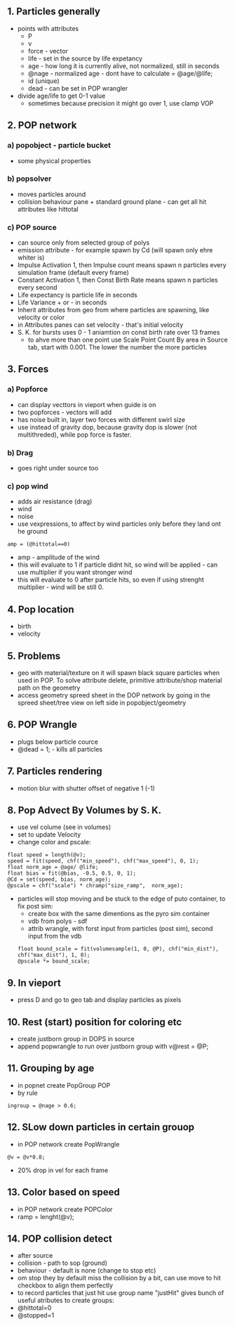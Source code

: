 ## 1. Particles generally
- points with attributes
  - P
  - v
  - force - vector
  - life - set in the source by life expetancy
  - age - how long it is currently alive, not normalized, still in seconds
  - @nage - normalized age - dont have to calculate = @age/@life;
  - id (unique)
  - dead - can be set in POP wrangler
- divide age/life to get 0-1 value
  - sometimes because precision it might go over 1, use clamp VOP
## 2. POP network
### a) popobject - particle bucket
- some physical properties
### b) popsolver 
- moves particles around
- collision behaviour pane + standard ground plane - can get all hit attributes like hittotal
### c) POP source
- can source only from selected group of polys
- emission attribute - for example spawn by Cd (will spawn only ehre whiter is)
- Impulse Activation 1, then Impulse count means spawn n particles every simulation frame (default every frame)
- Constant Activation 1, then Const Birth Rate means spawn n particles every second
- Life expectancy is particle life in seconds
- Life Variance + or - in seconds
- Inherit attributes from geo from where particles are spawning, like velocity or color
- in Attributes panes can set velocity - that's initial velocity
- S. K. for bursts uses 0 - 1 aniamtion on const birth rate over 13 frames
  - to ahve more than one point use Scale Point Count By area in Source tab, start with 0.001. The lower the number the more particles
## 3. Forces
### a) Popforce
- can display vecttors in vieport when guide is on
- two popforces - vectors will add
- has noise built in, layer two forces with different swirl size
- use instead of gravity dop, because gravity dop is slower (not multithreded), while pop force is faster.
### b) Drag 
- goes right under source too
### c) pop wind
- adds air resistance (drag)
- wind
- noise
- use vexpressions, to affect by wind particles only before they land ont he ground
```
amp = (@hittotal==0)
```
- amp - amplitude of the wind
- this will evaluate to 1 if particle didnt hit, so wind will be applied - can use multiplier if you want stronger wind
- this will evaluate to 0 after particle hits, so even if using strenght multiplier - wind will be still 0.
## 4. Pop location
- birth
- velocity
## 5. Problems
- geo with material/texture on it will spawn black square particles when used in POP. To solve attribute delete, primitive attribute/shop material path on the geometry
- access geometry spreed sheet in the DOP network by going in the spreed sheet/tree view on left side in popobject/geometry
## 6. POP Wrangle
- plugs below particle cource
- @dead = 1; - kills all particles
## 7. Particles rendering
- motion blur with shutter offset of negative 1 (-1)
## 8. Pop Advect By Volumes by S. K.
- use vel colume (see in volumes)
- set to update Velocity
- change color and pscale:
```
float speed = length(@v);
speed = fit(speed, chf("min_speed"), chf("max_speed"), 0, 1);
float norm_age = @age/ @life;
float bias = fit(@bias, -0.5, 0.5, 0, 1);
@Cd = set(speed, bias, norm_age);
@pscale = chf("scale") * chramp("size_ramp",  norm_age);
```
- particles will stop moving and be stuck to the edge of puto container, to fix post sim:
  - create box with the same dimentions as the pyro sim container
  - vdb from polys - sdf
  - attrib wrangle, with forst input from particles (post sim), second input from the vdb
  ```
  float bound_scale = fit(volumesample(1, 0, @P), chf("min_dist"), chf("max_dist"), 1, 0);
  @pscale *= bound_scale;
  ```
## 9. In vieport
- press D and go to geo tab and display particles as pixels
## 10. Rest (start) position for coloring etc
- create justborn group in DOPS in source
- append popwrangle to run over justborn group with v@rest = @P;
## 11. Grouping by age
- in popnet create PopGroup POP
- by rule
```
ingroup = @nage > 0.6;
```
## 12. SLow down particles in certain grouop
- in POP network create PopWrangle
```
@v = @v*0.8;
```
- 20% drop in vel for each frame
## 13. Color based on speed
- in POP network create POPColor
- ramp = lenght(@v);
## 14. POP collision detect
- after source
- collision - path to sop (ground)
- behaviour - default is none (change to stop etc)
- om stop they by default miss the collision by a bit, can use move to hit checkbox to align them perfectly
- to record particles that just hit use group name "justHit"
gives bunch of useful atributes to create groups:
- @hittotal=0
- @stopped=1



  
